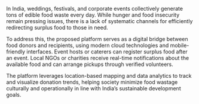 In India, weddings, festivals, and corporate events collectively generate tons of edible food waste every day. While hunger and food insecurity remain pressing issues, there is a lack of systematic channels for efficiently redirecting surplus food to those in need.

To address this, the proposed platform serves as a digital bridge between food donors and recipients, using modern cloud technologies and mobile-friendly interfaces. Event hosts or caterers can register surplus food after an event. Local NGOs or charities receive real-time notifications about the available food and can arrange pickups through verified volunteers.

The platform leverages location-based mapping and data analytics to track and visualize donation trends, helping society minimize food wastage culturally and operationally in line with India’s sustainable development goals.

